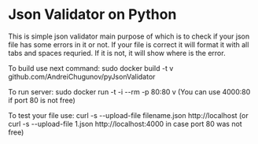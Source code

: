 # Json Validator on Python

This is simple json validator main purpose of which is to check if your json file has some errors in it or not.
If your file is correct it will format it with all tabs and spaces requried.
If it is not, it will show where is the error.

To build use next command:
sudo docker build -t v github.com/AndreiChugunov/pyJsonValidator

To run server:
sudo docker run -t -i --rm -p 80:80 v
(You can use 4000:80 if port 80 is not free)

To test your file use:
curl -s --upload-file filename.json http://localhost
(or curl -s --upload-file 1.json http://localhost:4000 in case port 80 was not free)
